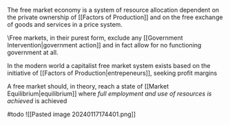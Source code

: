The free market economy is a system of resource allocation dependent on the private ownership of [[Factors of Production]] and on the free exchange of goods and services in a price system.

\Free markets, in their purest form, exclude any [[Government Intervention|government action]] and in fact allow for no functioning government at all.

In the modern world a capitalist free market system exists based on the initiative of [[Factors of Production|entrepeneurs]], seeking profit margins

A free market should, in theory, reach a state of [[Market Equilibrium|equilibrium]] where *full employment and use of resources is achieved* is achieved

#todo 
![[Pasted image 20240117174401.png]]